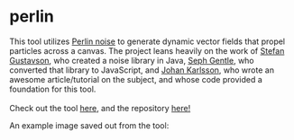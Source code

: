 # perlin
This tool utilizes <a href="https://en.wikipedia.org/wiki/Perlin_noise">Perlin noise</a> to generate dynamic vector fields that propel particles across a canvas. The project leans heavily on the work of <a href="http://staffwww.itn.liu.se/~stegu/simplexnoise/simplexnoise.pdf">Stefan Gustavson</a>, who created a noise library in Java, <a href="https://github.com/josephg/noisejs">Seph Gentle</a>, who converted that library to JavaScript, and <a href="https://codepen.io/DonKarlssonSan/post/particles-in-simplex-noise-flow-field">Johan Karlsson</a>, who wrote an awesome article/tutorial on the subject, and whose code provided a foundation for this tool. 
<br/><br/>Check out the tool <a href="https://rtoole13.github.io/perlin/">here</a>, and the repository <a href="https://github.com/rtoole13/perlin">here!</a>

An example image saved out from the tool:
<img src="https://rtoole13.github.io/img/highway.png" alt="" title="variable vector field behavior on the same canvas"/>
